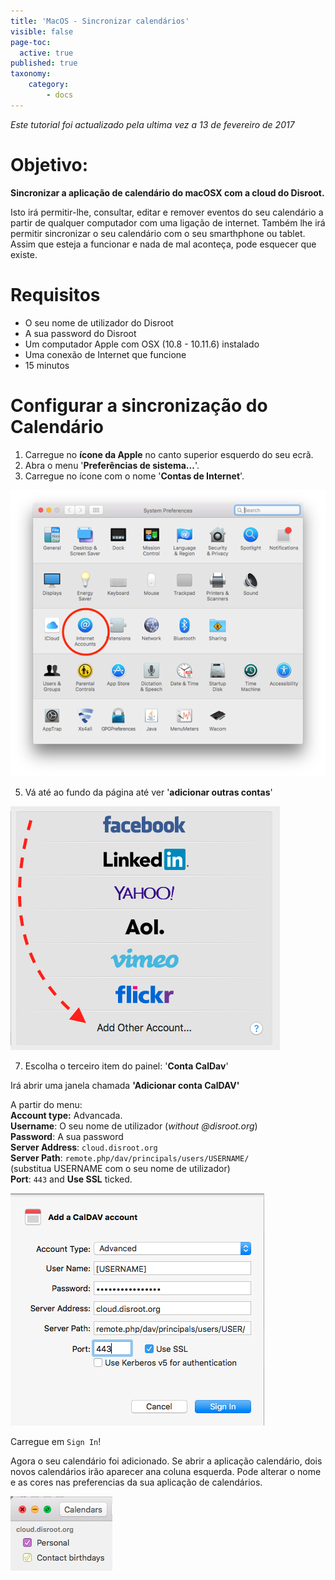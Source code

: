 ```yaml
---
title: 'MacOS - Sincronizar calendários'
visible: false
page-toc:
  active: true
published: true
taxonomy:
    category:
        - docs
---
```


_Este tutorial foi actualizado pela ultima vez a 13 de fevereiro de 2017_

# Objetivo:
**Sincronizar a aplicação de calendário do macOSX com a cloud do Disroot.**

Isto irá permitir-lhe, consultar, editar e remover eventos do seu calendário a partir de qualquer computador com uma ligação de internet. Também lhe irá permitir sincronizar o seu calendário com o seu smarthphone ou tablet. Assim que esteja a funcionar e nada de mal aconteça, pode esquecer que existe.

# Requisitos

* O seu nome de utilizador do Disroot
* A sua password do Disroot
* Um computador Apple com OSX (10.8 - 10.11.6) instalado
* Uma conexão de Internet que funcione
* 15 minutos

# Configurar a sincronização do Calendário

1. Carregue no **ícone da Apple** no canto superior esquerdo do seu ecrã.
2. Abra o menu '**Preferências de sistema...**'.
3. Carregue no ícone com o nome '**Contas de Internet**'.

![](en/macos_calendar1.png)

5. Vá até ao fundo da página até ver '**adicionar outras contas**'

![](en/macos_calendar2.png)

7. Escolha o terceiro item do painel: '**Conta CalDav**'

Irá abrir uma janela chamada **'Adicionar conta CalDAV'**

A partir do menu:<br>
**Account type:** Advancada.<br>
**Username**: O seu nome de utilizador  (_without @disroot.org_)<br>
**Password**: A sua password<br>
**Server Address**: `cloud.disroot.org`<br>
**Server Path**: `remote.php/dav/principals/users/USERNAME/`<br> (substitua USERNAME com o seu nome de utilizador)<br>
**Port**: `443` and **Use SSL** ticked.

![](en/macos_calendar3.png)

Carregue em `Sign In`!

Agora o seu calendário foi adicionado. Se abrir a aplicação calendário, dois novos calendários irão aparecer ana coluna esquerda. Pode alterar o nome e as cores nas preferencias da sua aplicação de calendários.

![](en/macos_calendar4.png)

